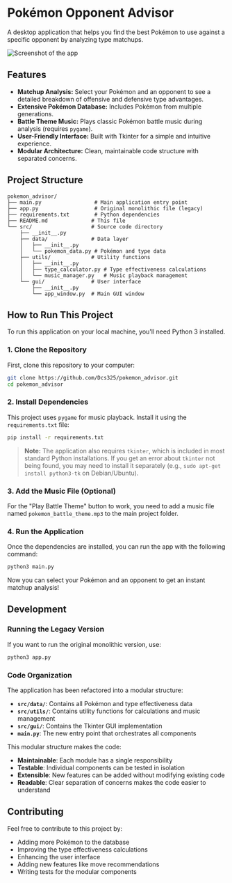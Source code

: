 # Pokémon Opponent Advisor

A desktop application that helps you find the best Pokémon to use against a specific opponent by analyzing type matchups.

![Screenshot of the app](https://i.imgur.com/your-screenshot.png) <!-- It's a good idea to add a screenshot of your app here! -->

## Features

- **Matchup Analysis:** Select your Pokémon and an opponent to see a detailed breakdown of offensive and defensive type advantages.
- **Extensive Pokémon Database:** Includes Pokémon from multiple generations.
- **Battle Theme Music:** Plays classic Pokémon battle music during analysis (requires `pygame`).
- **User-Friendly Interface:** Built with Tkinter for a simple and intuitive experience.
- **Modular Architecture:** Clean, maintainable code structure with separated concerns.

## Project Structure

```
pokemon_advisor/
├── main.py                 # Main application entry point
├── app.py                  # Original monolithic file (legacy)
├── requirements.txt        # Python dependencies
├── README.md              # This file
└── src/                   # Source code directory
    ├── __init__.py
    ├── data/              # Data layer
    │   ├── __init__.py
    │   └── pokemon_data.py # Pokémon and type data
    ├── utils/             # Utility functions
    │   ├── __init__.py
    │   ├── type_calculator.py # Type effectiveness calculations
    │   └── music_manager.py   # Music playback management
    └── gui/               # User interface
        ├── __init__.py
        └── app_window.py  # Main GUI window
```

## How to Run This Project

To run this application on your local machine, you'll need Python 3 installed.

### 1. Clone the Repository

First, clone this repository to your computer:

```bash
git clone https://github.com/Dcs325/pokemon_advisor.git
cd pokemon_advisor
```

### 2. Install Dependencies

This project uses `pygame` for music playback. Install it using the `requirements.txt` file:

```bash
pip install -r requirements.txt
```

> **Note:** The application also requires `tkinter`, which is included in most standard Python installations. If you get an error about `tkinter` not being found, you may need to install it separately (e.g., `sudo apt-get install python3-tk` on Debian/Ubuntu).

### 3. Add the Music File (Optional)

For the "Play Battle Theme" button to work, you need to add a music file named `pokemon_battle_theme.mp3` to the main project folder.

### 4. Run the Application

Once the dependencies are installed, you can run the app with the following command:

```bash
python3 main.py
```

Now you can select your Pokémon and an opponent to get an instant matchup analysis!

## Development

### Running the Legacy Version

If you want to run the original monolithic version, use:

```bash
python3 app.py
```

### Code Organization

The application has been refactored into a modular structure:

- **`src/data/`**: Contains all Pokémon and type effectiveness data
- **`src/utils/`**: Contains utility functions for calculations and music management
- **`src/gui/`**: Contains the Tkinter GUI implementation
- **`main.py`**: The new entry point that orchestrates all components

This modular structure makes the code:
- **Maintainable**: Each module has a single responsibility
- **Testable**: Individual components can be tested in isolation
- **Extensible**: New features can be added without modifying existing code
- **Readable**: Clear separation of concerns makes the code easier to understand

## Contributing

Feel free to contribute to this project by:
- Adding more Pokémon to the database
- Improving the type effectiveness calculations
- Enhancing the user interface
- Adding new features like move recommendations
- Writing tests for the modular components